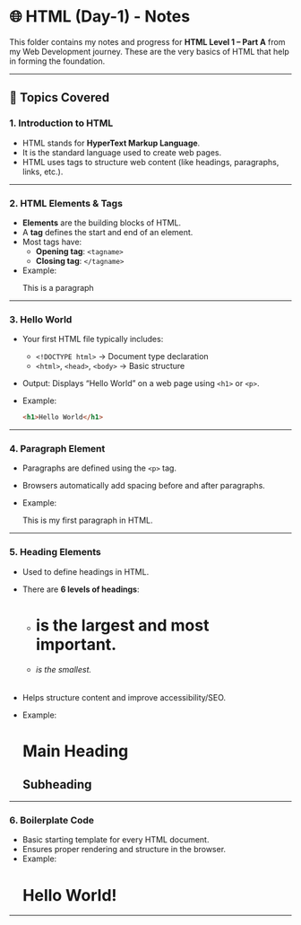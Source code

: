 
# 🌐 HTML (Day-1) - Notes

This folder contains my notes and progress for **HTML Level 1 – Part A** from my Web Development journey. These are the very basics of HTML that help in forming the foundation.

---

## 📘 Topics Covered

### 1. Introduction to HTML
- HTML stands for **HyperText Markup Language**.
- It is the standard language used to create web pages.
- HTML uses tags to structure web content (like headings, paragraphs, links, etc.).

---

### 2. HTML Elements & Tags
- **Elements** are the building blocks of HTML.
- A **tag** defines the start and end of an element.
- Most tags have:
  - **Opening tag**: `<tagname>`
  - **Closing tag**: `</tagname>`
- Example:
  <p>This is a paragraph</p>

---

### 3. Hello World

* Your first HTML file typically includes:

  * `<!DOCTYPE html>` → Document type declaration
  * `<html>`, `<head>`, `<body>` → Basic structure
* Output: Displays “Hello World” on a web page using `<h1>` or `<p>`.
* Example:

  ```html
  <h1>Hello World</h1>
  ```

---

### 4. Paragraph Element

* Paragraphs are defined using the `<p>` tag.
* Browsers automatically add spacing before and after paragraphs.
* Example:

  <p>This is my first paragraph in HTML.</p>

---

### 5. Heading Elements

* Used to define headings in HTML.
* There are **6 levels of headings**:

  * <h1> is the largest and most important.
  * <h6> is the smallest.
* Helps structure content and improve accessibility/SEO.
* Example:
  <h1>Main Heading</h1>
  <h2>Subheading</h2>

---

### 6. Boilerplate Code

* Basic starting template for every HTML document.
* Ensures proper rendering and structure in the browser.
* Example:
  <!DOCTYPE html>
  <html lang="en">
  <head>
    <meta charset="UTF-8" />
    <meta name="viewport" content="width=device-width, initial-scale=1.0" />
    <title>My First Web Page</title>
  </head>
  <body>
    <h1>Hello World!</h1>
  </body>
  </html>


---

```

